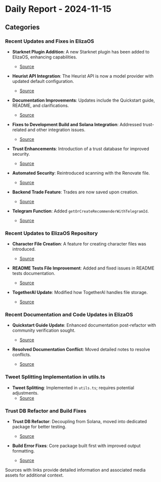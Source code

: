 # Daily Report - 2024-11-15

## Categories

### Recent Updates and Fixes in ElizaOS

- **Starknet Plugin Addition**: A new Starknet plugin has been added to ElizaOS, enhancing capabilities.

  - [Source](https://github.com/elizaOS/eliza/commit/8fe9cb559f091e5db853aa1d7f799a20073c8add)

- **Heurist API Integration**: The Heurist API is now a model provider with updated default configuration.

  - [Source](https://github.com/elizaOS/eliza/commit/4d1e66cbf7deea87a8a67525670a963cd00108bc)

- **Documentation Improvements**: Updates include the Quickstart guide, README, and clarifications.

  - [Source](https://github.com/elizaOS/eliza/commit/9013a9426e66578f6a8ea70e3b899cdcc1a7d90b)

- **Fixes to Development Build and Solana Integration**: Addressed trust-related and other integration issues.

  - [Source](https://github.com/elizaOS/eliza/commit/324760eab623250933eab6480307dd87a7f5a649)

- **Trust Enhancements**: Introduction of a trust database for improved security.

  - [Source](https://github.com/elizaOS/eliza/commit/a62d31246806030926604b1bfa42bd38b3230676)

- **Automated Security**: Reintroduced scanning with the Renovate file.

  - [Source](https://github.com/elizaOS/eliza/commit/b5d6f591cd353988531e44f210e489b294fb4a92)

- **Backend Trade Feature**: Trades are now saved upon creation.

  - [Source](https://github.com/elizaOS/eliza/commit/0d1b1fba1fae4a4d8e7d8844c1685a1ec3896b4b)

- **Telegram Function**: Added `getOrCreateRecommenderWithTelegramId`.
  - [Source](https://github.com/elizaOS/eliza/commit/9511d21f7c4c4c6a36cdea1d3b6e03f0e5e127c7)

### Recent Updates to ElizaOS Repository

- **Character File Creation**: A feature for creating character files was introduced.

  - [Source](https://github.com/elizaOS/eliza/commit/a61d63e275a06070c60404b53b3731b9d9140834)

- **README Tests File Improvement**: Added and fixed issues in README tests documentation.

  - [Source](https://github.com/elizaOS/eliza/commit/c76136897dc5b8041ac5e149abbee2892b3a26e1)

- **TogetherAI Update**: Modified how TogetherAI handles file storage.
  - [Source](https://github.com/elizaOS/eliza/pull/351)

### Recent Documentation and Code Updates in ElizaOS

- **Quickstart Guide Update**: Enhanced documentation post-refactor with community verification sought.

  - [Source](https://github.com/elizaOS/eliza/pull/325)

- **Resolved Documentation Conflict**: Moved detailed notes to resolve conflicts.
  - [Source](https://github.com/elizaOS/eliza/pull/322)

### Tweet Splitting Implementation in utils.ts

- **Tweet Splitting**: Implemented in `utils.ts`; requires potential adjustments.
  - [Source](https://github.com/elizaOS/eliza/commit/bf3ed27015bcabe89492540de23f9c9cab61f833)

### Trust DB Refactor and Build Fixes

- **Trust DB Refactor**: Decoupling from Solana, moved into dedicated package for better testing.

  - [Source](https://github.com/elizaOS/eliza/issues/342)

- **Build Error Fixes**: Core package built first with improved output formatting.
  - [Source](https://github.com/elizaOS/eliza/pull/331)

Sources with links provide detailed information and associated media assets for additional context.
